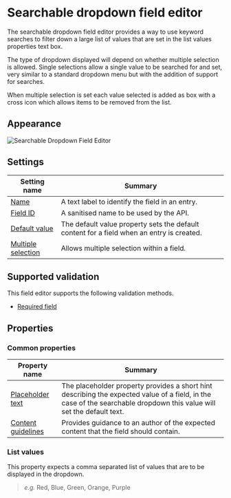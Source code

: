 # Searchable dropdown field editor
The searchable dropdown field editor provides a way to use keyword searches to filter down a large list of values that are set in the list values properties text box.

The type of dropdown displayed will depend on whether multiple selection is allowed. Single selections allow a single value to be searched for and set, very similar to a standard dropdown menu but with the addition of support for searches.

When multiple selection is set each value selected is added as box with a cross icon which allows items to be removed from the list.

## Appearance
![Searchable Dropdown Field Editor](/images/field-editor-searchabledropdown.png)

## Settings
| Setting name | Summary|
| ---| --- |
| [Name](/content-types/field-editors/field-settings.md#name) | A text label to identify the field in an entry.|
| [Field ID](/content-types/field-editors/field-settings.md#field-id) | A sanitised name to be used by the API. |
| [Default value](/content-types/field-editors/field-settings.md#default-value) | The default value property sets the default content for a field when an entry is created. |
| [Multiple selection](/content-types/field-editors/field-settings.md#allow-multiple) |  Allows multiple selection within a field. |


## Supported validation
This field editor supports the following validation methods.

- [Required field](/content-types/validation/required-validation.md)


## Properties

### Common properties
| Property name | Summary|
| ---| --- |
| [Placeholder text](/content-types/field-editors/field-properties.md#placeholder-text) | The placeholder property provides a short hint describing the expected value of a field, in the case of the searchable dropdown this value will set the default text. |
| [Content guidelines](/content-types/field-editors/field-properties.md#content-guidelines) |  Provides guidance to an author of the expected content that the field should contain. |

### List values
This property expects a comma separated list of values that are to be displayed in the dropdown.

> *e.g.* Red, Blue, Green, Orange, Purple
